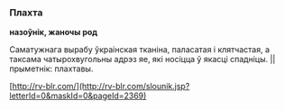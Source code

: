 ### Плахта
**назоўнік, жаночы род**

Саматужнага вырабу ўкраінская тканіна, паласатая і клятчастая, а таксама чатырохвугольны адрэз яе, які носіцца ў якасці спадніцы. || прыметнік: плахтавы.

<a rel="author">[http://rv-blr.com/](http://rv-blr.com/slounik.jsp?letterId=0&maskId=0&pageId=2369)</a>
